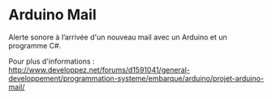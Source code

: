 # Arduino Mail
Alerte sonore à l’arrivée d'un nouveau mail avec un Arduino et un programme C#.

Pour plus d'informations : http://www.developpez.net/forums/d1591041/general-developpement/programmation-systeme/embarque/arduino/projet-arduino-mail/
